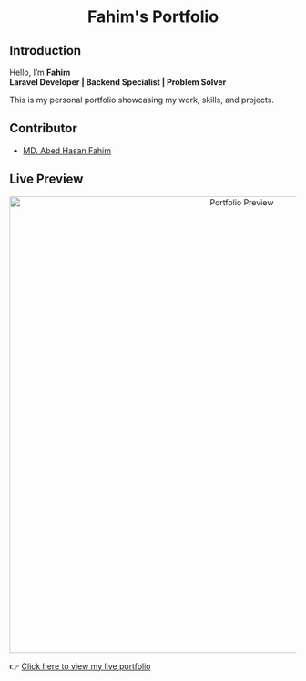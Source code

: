 <p align="center">
    <h1 align="center">Fahim's Portfolio</h1>
</p>

## Introduction  

Hello, I’m **Fahim**  
**Laravel Developer | Backend Specialist | Problem Solver**  

This is my personal portfolio showcasing my work, skills, and projects.  

## Contributor  

- <a href="https://github.com/Faheem2407" target="_blank">MD. Abed Hasan Fahim</a>  

## Live Preview  

<p align="center">
  <a href="https://faheem.portfolio.dev.creativekey.net/" target="_blank">
    <img src="https://faheem.portfolio.dev.creativekey.net/backend/images/portfolio-preview.png" alt="Portfolio Preview" width="800">
  </a>
</p>  

👉 [Click here to view my live portfolio](https://faheem.portfolio.dev.creativekey.net/)  

